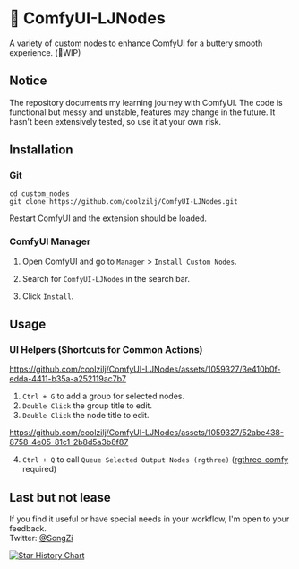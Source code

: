 # 🧈 ComfyUI-LJNodes

A variety of custom nodes to enhance ComfyUI for a buttery smooth experience. (🚧WIP)

## Notice

The repository documents my learning journey with ComfyUI. The code is functional but messy and unstable, features may change in the future.  It hasn't been extensively tested, so use it at your own risk.

## Installation

### Git

  ```
  cd custom_nodes
  git clone https://github.com/coolzilj/ComfyUI-LJNodes.git
  ```

Restart ComfyUI and the extension should be loaded.

### ComfyUI Manager

1. Open ComfyUI and go to `Manager` > `Install Custom Nodes`.

2. Search for `ComfyUI-LJNodes` in the search bar.

3. Click `Install`.

## Usage

### UI Helpers (Shortcuts for Common Actions)

https://github.com/coolzilj/ComfyUI-LJNodes/assets/1059327/3e410b0f-edda-4411-b35a-a252119ac7b7

1. `Ctrl + G` to add a group for selected nodes.
2. `Double Click` the group title to edit.
3. `Double Click` the node title to edit.

https://github.com/coolzilj/ComfyUI-LJNodes/assets/1059327/52abe438-8758-4e05-81c1-2b8d5a3b8f87

4. `Ctrl + Q` to call `Queue Selected Output Nodes (rgthree)` ([rgthree-comfy](https://github.com/rgthree/rgthree-comfy) required)

## Last but not lease
If you find it useful or have special needs in your workflow, I'm open to your feedback.  
Twitter: [@SongZi](https://x.com/Songzi39590361)

[![Star History Chart](https://api.star-history.com/svg?repos=coolzilj/ComfyUI-LJNodes&type=Date)](https://star-history.com/#coolzilj/ComfyUI-LJNodes&Date)
